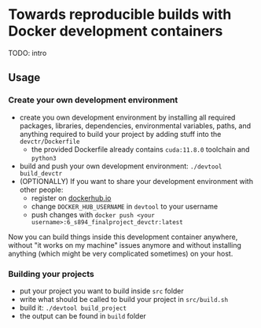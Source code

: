 # Towards reproducible builds with Docker development containers

TODO: intro

## Usage

### Create your own development environment

* create you own development environment by installing all required packages, libraries, dependencies, environmental variables, paths, and anything required to build your project by adding stuff into the `devctr/Dockerfile`
    * the provided Dockerfile already contains `cuda:11.8.0` toolchain and `python3`
* build and push your own development environment: `./devtool build_devctr`
* (OPTIONALLY) If you want to share your development environment with other people:
    * register on [dockerhub.io](https://hub.docker.com/)
    * change `DOCKER_HUB_USERNAME` in `devtool` to your username
    * push changes with `docker push <your username>:6_s894_finalproject_devctr:latest`

Now you can build things inside this development container anywhere, without "it works on my machine" issues anymore and without installing anything (which might be very complicated sometimes) on your host.

### Building your projects

* put your project you want to build inside `src` folder
* write what should be called to build your project in `src/build.sh`
* build it: `./devtool build_project`
* the output can be found in `build` folder
